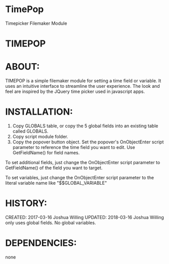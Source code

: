 # TimePop
Timepicker Filemaker Module


# TIMEPOP


# ABOUT:
TIMEPOP is a simple filemaker module for setting a time field or variable. It uses an intuitive interface to streamline the user experience. The look and feel are inspired by the JQuery time picker used in javascript apps.




# INSTALLATION:
1. Copy GLOBALS table, or copy the 5 global fields into an existing table called GLOBALS.
2. Copy script module folder.
3. Copy the popover button object. Set the popover's OnObjectEnter script parameter to reference the time field you want to edit. Use GetFieldName(<yourField>) for field names.

To set additional fields, just change the OnObjectEnter script parameter to GetFieldName(<yourField>) of the field you want to target.

To set variables, just change the OnObjectEnter script parameter to the literal variable name like "$$GLOBAL_VARIABLE"





# HISTORY:
CREATED: 2017-03-16   Joshua Willing
UPDATED: 2018-03-16   Joshua Willing only uses global fields. No global variables.




# DEPENDENCIES: 
none




